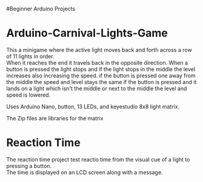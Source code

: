 #Beginner Arduino Projects

<h1>Arduino-Carnival-Lights-Game</h1>

This a minigame where the active light moves back and forth across a row of 11 lights in order.  
When it reaches the end it travels back in the opposite direction.
When a button is pressed the light stops and if the light stops in the middle the level increases also increasing the speed.
if the button is pressed one away from the middle the speed and level stays the same
if the button is pressed and it lands on a light which isn't the middle or next to the middle the level and speed is lowered.

Uses Arduino Nano, button, 13 LEDs, and keyestudio 8x8 light matrix.

The Zip files are libraries for the matrix

<h1>Reaction Time</h1>

The reaction time project test reactio time from the visual cue of a light to pressing a button.  
The time is displayed on an LCD screen along with a message.
